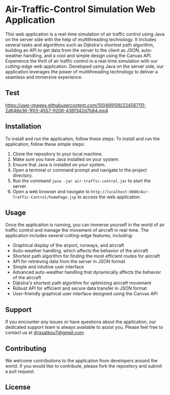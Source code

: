# Air-Traffic-Control Simulation Web Application
This web application is a real-time simulation of air traffic control using Java on the server side with the help of multithreading technology. It includes several tasks and algorithms such as Dijkstra's shortest path algorithm, building an API to get data from the server to the client as JSON, auto-weather handling, and a cool and simple design using the Canvas API.
Experience the thrill of air traffic control in a real-time simulation with our cutting-edge web application. Developed using Java on the server side, our application leverages the power of multithreading technology to deliver a seamless and immersive experience.
## Test
https://user-images.githubusercontent.com/100499106/224567111-2d646e36-1f03-4557-9208-436f342d7b84.mp4
## Installation

To install and run the application, follow these steps:
To install and run the application, follow these simple steps:

1. Clone the repository to your local machine.
2. Make sure you have Java installed on your system.
2. Ensure that Java is installed on your system.
3. Open a terminal or command prompt and navigate to the project directory.
4. Run the command `java -jar air-traffic-control.jar` to start the server.
5. Open a web browser and navigate to `http://localhost:8080/Air-Traffic-Control/homePage.jsp` to access the web application.

## Usage

Once the application is running, you can immerse yourself in the world of air traffic control and manage the movement of aircraft in real-time. The application includes several cutting-edge features, including:

- Graphical display of the airport, runways, and aircraft
- Auto-weather handling, which affects the behavior of the aircraft
- Shortest path algorithm for finding the most efficient routes for aircraft
- API for retrieving data from the server in JSON format
- Simple and intuitive user interface
- Advanced auto-weather handling that dynamically affects the behavior of the aircraft
- Dijkstra's shortest path algorithm for optimizing aircraft movement
- Robust API for efficient and secure data transfer in JSON format
- User-friendly graphical user interface designed using the Canvas API

## Support

If you encounter any issues or have questions about the application, our dedicated support team is always available to assist you. Please feel free to contact us at <drissatkou7@gmail.com>.

## Contributing

We welcome contributions to the application from developers around the world. If you would like to contribute, please fork the repository and submit a pull request.

## License
